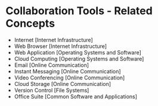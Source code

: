 # Collaboration Tools - Related Concepts

- Internet [Internet Infrastructure]
- Web Browser [Internet Infrastructure]
- Web Application [Operating Systems and Software]
- Cloud Computing [Operating Systems and Software]
- Email [Online Communication]
- Instant Messaging [Online Communication]
- Video Conferencing [Online Communication]
- Cloud Storage [Online Communication]
- Version Control [File Systems]
- Office Suite [Common Software and Applications]

